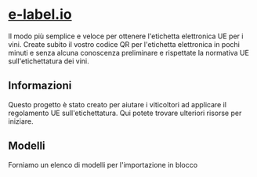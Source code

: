 # [e-label.io](https://it.e-label.io)
Il modo più semplice e veloce per ottenere l'etichetta elettronica UE per i vini. Create subito il vostro codice QR per l'etichetta elettronica in pochi minuti e senza alcuna conoscenza preliminare e rispettate la normativa UE sull'etichettatura dei vini.

## Informazioni
Questo progetto è stato creato per aiutare i viticoltori ad applicare il regolamento UE sull'etichettatura. Qui potete trovare ulteriori risorse per iniziare.

## Modelli
Forniamo un elenco di modelli per l'importazione in blocco
